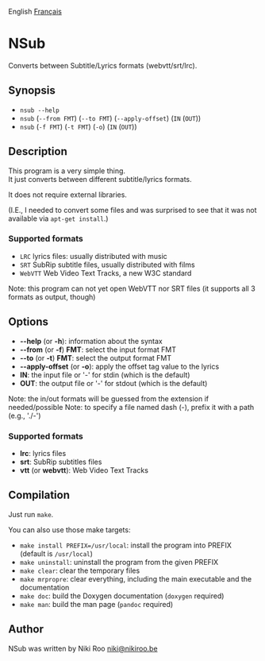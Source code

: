 English [Français](README-fr.md)

# NSub

Converts between Subtitle/Lyrics formats (webvtt/srt/lrc).

## Synopsis

- `nsub --help`
- `nsub` (`--from FMT`) (`--to FMT`) (`--apply-offset`) (`IN` (`OUT`))
- `nsub` (`-f FMT`) (`-t FMT`) (`-o`) (`IN` (`OUT`))

## Description

This program is a very simple thing.  
It just converts between different subtitle/lyrics formats.

It does not require external libraries.

(I.E., I needed to convert some files and was surprised to see that it was not available via `apt-get install`.)

### Supported formats

- `LRC` lyrics files: usually distributed with music
- `SRT` SubRip subtitle files, usually distributed with films
- `WebVTT` Web Video Text Tracks, a new W3C standard

Note: this program can not yet open WebVTT nor SRT files (it supports all 3 formats as output, though)

## Options

- **--help** (or **-h**): information about the syntax
- **--from** (or **-f**) **FMT**: select the input format FMT
- **--to** (or **-t**) **FMT**: select the output format FMT
- **--apply-offset** (or **-o**): apply the offset tag value to the lyrics
- **IN**: the input file or '-' for stdin (which is the default)
- **OUT**: the output file or '-' for stdout (which is the default)

Note: the in/out formats will be guessed from the extension if needed/possible
Note: to specify a file named dash (-), prefix it with a path (e.g., './-')

### Supported formats

- **lrc**: lyrics files
- **srt**: SubRip subtitles files
- **vtt** (or **webvtt**): Web Video Text Tracks

## Compilation

Just run `make`.  

You can also use those make targets:

- `make install PREFIX=/usr/local`: install the program into PREFIX (default is `/usr/local`)
- `make uninstall`: uninstall the program from the given PREFIX
- `make clear`: clear the temporary files
- `make mrpropre`: clear everything, including the main executable and the documentation
- `make doc`: build the Doxygen documentation (`doxygen` required)
- `make man`: build the man page (`pandoc` required)

## Author

NSub was written by Niki Roo <niki@nikiroo.be>

